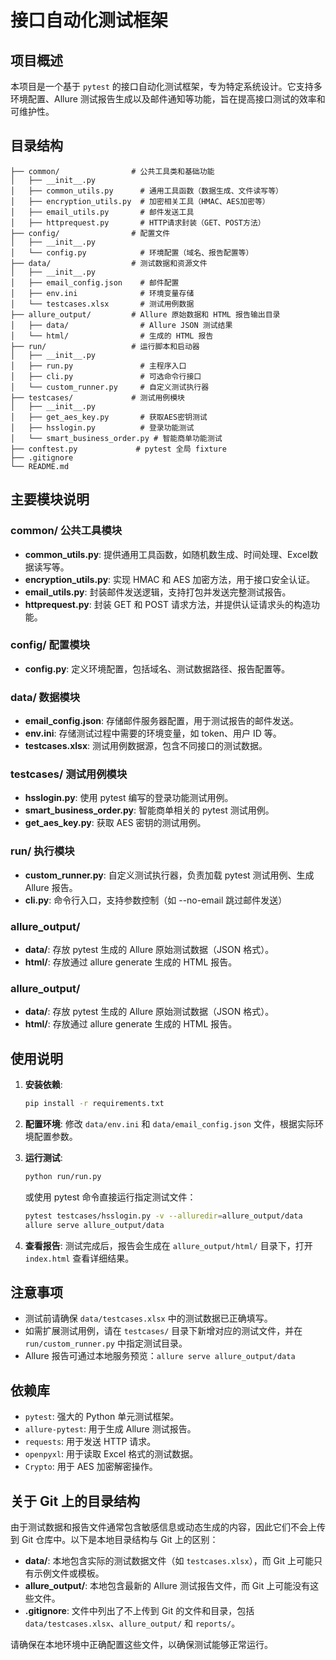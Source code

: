 # 接口自动化测试框架

## 项目概述

本项目是一个基于 `pytest` 的接口自动化测试框架，专为特定系统设计。它支持多环境配置、Allure 测试报告生成以及邮件通知等功能，旨在提高接口测试的效率和可维护性。

## 目录结构

```
├── common/                # 公共工具类和基础功能
│   ├── __init__.py
│   ├── common_utils.py      # 通用工具函数（数据生成、文件读写等）
│   ├── encryption_utils.py  # 加密相关工具（HMAC、AES加密等）
│   ├── email_utils.py       # 邮件发送工具
│   ├── httprequest.py       # HTTP请求封装（GET、POST方法）
├── config/                # 配置文件
│   ├── __init__.py
│   └── config.py            # 环境配置（域名、报告配置等）
├── data/                  # 测试数据和资源文件
│   ├── __init__.py
│   ├── email_config.json    # 邮件配置
│   ├── env.ini              # 环境变量存储
│   └── testcases.xlsx       # 测试用例数据
├── allure_output/         # Allure 原始数据和 HTML 报告输出目录
│   ├── data/                # Allure JSON 测试结果
│   └── html/                # 生成的 HTML 报告
├── run/                   # 运行脚本和启动器
│   ├── __init__.py
│   ├── run.py               # 主程序入口
│   ├── cli.py               # 可选命令行接口
│   └── custom_runner.py     # 自定义测试执行器
├── testcases/             # 测试用例模块
│   ├── __init__.py
│   ├── get_aes_key.py       # 获取AES密钥测试
│   ├── hsslogin.py          # 登录功能测试
│   └── smart_business_order.py # 智能商单功能测试
├── conftest.py             # pytest 全局 fixture
├── .gitignore
└── README.md
```

## 主要模块说明

### common/ 公共工具模块
- **common_utils.py**: 提供通用工具函数，如随机数生成、时间处理、Excel数据读写等。
- **encryption_utils.py**: 实现 HMAC 和 AES 加密方法，用于接口安全认证。
- **email_utils.py**: 封装邮件发送逻辑，支持打包并发送完整测试报告。
- **httprequest.py**: 封装 GET 和 POST 请求方法，并提供认证请求头的构造功能。

### config/ 配置模块
- **config.py**: 定义环境配置，包括域名、测试数据路径、报告配置等。

### data/ 数据模块
- **email_config.json**: 存储邮件服务器配置，用于测试报告的邮件发送。
- **env.ini**: 存储测试过程中需要的环境变量，如 token、用户 ID 等。
- **testcases.xlsx**: 测试用例数据源，包含不同接口的测试数据。

### testcases/ 测试用例模块
- **hsslogin.py**: 使用 pytest 编写的登录功能测试用例。
- **smart_business_order.py**: 智能商单相关的 pytest 测试用例。
- **get_aes_key.py**: 获取 AES 密钥的测试用例。

### run/ 执行模块
- **custom_runner.py**: 自定义测试执行器，负责加载 pytest 测试用例、生成 Allure 报告。
- **cli.py**: 命令行入口，支持参数控制（如 --no-email 跳过邮件发送）
### allure_output/
- **data/**: 存放 pytest 生成的 Allure 原始测试数据（JSON 格式）。
- **html/**: 存放通过 allure generate 生成的 HTML 报告。

### allure_output/
- **data/**: 存放 pytest 生成的 Allure 原始测试数据（JSON 格式）。
- **html/**: 存放通过 allure generate 生成的 HTML 报告。

## 使用说明

1. **安装依赖**:
   ```bash
   pip install -r requirements.txt
   ```

2. **配置环境**:
   修改 `data/env.ini` 和 `data/email_config.json` 文件，根据实际环境配置参数。

3. **运行测试**:
   ```bash
   python run/run.py
   ```
   或使用 pytest 命令直接运行指定测试文件：
   ```bash
   pytest testcases/hsslogin.py -v --alluredir=allure_output/data
   allure serve allure_output/data
   ```

4. **查看报告**:
   测试完成后，报告会生成在 `allure_output/html/` 目录下，打开 `index.html` 查看详细结果。

## 注意事项

- 测试前请确保 `data/testcases.xlsx` 中的测试数据已正确填写。
- 如需扩展测试用例，请在 `testcases/` 目录下新增对应的测试文件，并在 `run/custom_runner.py` 中指定测试目录。
- Allure 报告可通过本地服务预览：`allure serve allure_output/data`

## 依赖库

- `pytest`: 强大的 Python 单元测试框架。
- `allure-pytest`: 用于生成 Allure 测试报告。
- `requests`: 用于发送 HTTP 请求。
- `openpyxl`: 用于读取 Excel 格式的测试数据。
- `Crypto`: 用于 AES 加密解密操作。

## 关于 Git 上的目录结构

由于测试数据和报告文件通常包含敏感信息或动态生成的内容，因此它们不会上传到 Git 仓库中。以下是本地目录结构与 Git 上的区别：

- **data/**: 本地包含实际的测试数据文件（如 `testcases.xlsx`），而 Git 上可能只有示例文件或模板。
- **allure_output/**: 本地包含最新的 Allure 测试报告文件，而 Git 上可能没有这些文件。
- **.gitignore**: 文件中列出了不上传到 Git 的文件和目录，包括 `data/testcases.xlsx`、`allure_output/` 和 `reports/`。

请确保在本地环境中正确配置这些文件，以确保测试能够正常运行。